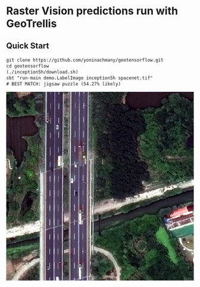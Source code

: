 Raster Vision predictions run with GeoTrellis
=======================

## Quick Start

```console
git clone https://github.com/yoninachmany/geotensorflow.git
cd geotensorflow
(./inception5h/download.sh)
sbt "run-main demo.LabelImage inception5h spacenet.tif"
# BEST MATCH: jigsaw puzzle (54.27% likely)
```

![SpaceNet image](spacenet.png)
